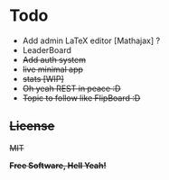 

# Todo

 - Add admin LaTeX editor [Mathajax] ?
 - LeaderBoard
 - <s>Add auth system </s>
 - <s>live minimal app<s>
 - stats [WIP] 
 - <s>Oh yeah REST in peace :D</s>
 - Topic to follow like FlipBoard :D
 
License
----

MIT


**Free Software, Hell Yeah!**
